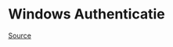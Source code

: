 # Windows Authenticatie
[Source](https://docs.ansible.com/ansible/latest/user_guide/windows_winrm.html#authentication-options)

